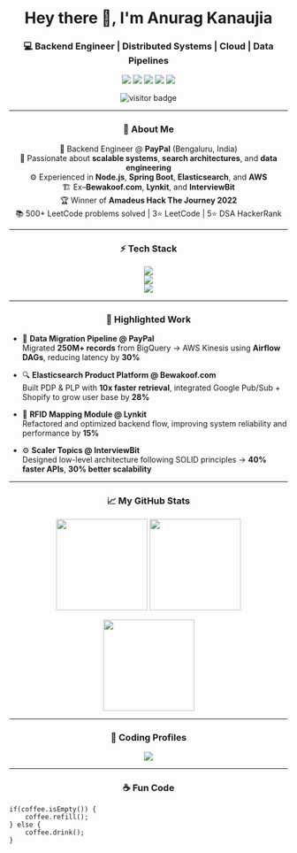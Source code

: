 <h1 align="center">Hey there 👋, I'm Anurag Kanaujia</h1>
<h3 align="center">💻 Backend Engineer | Distributed Systems | Cloud | Data Pipelines</h3>

<p align="center">
  <a href="https://www.linkedin.com/in/aknrg77/"><img src="https://img.shields.io/badge/-LinkedIn-0A66C2?logo=linkedin&logoColor=white"></a>
  <a href="https://github.com/aknrg77"><img src="https://img.shields.io/badge/-GitHub-181717?logo=github&logoColor=white"></a>
  <a href="https://leetcode.com/aknrg77/"><img src="https://img.shields.io/badge/-LeetCode-FFA116?logo=leetcode&logoColor=white"></a>
  <a href="https://www.codechef.com/users/code2hell"><img src="https://img.shields.io/badge/-CodeChef-5B4638?logo=codechef&logoColor=white"></a>
  <a href="https://www.hackerrank.com/aknrg627"><img src="https://img.shields.io/badge/-HackerRank-00EA64?logo=hackerrank&logoColor=white"></a>
</p>

<p align="center">
  <img src="https://visitor-badge.laobi.icu/badge?page_id=aknrg77.aknrg77" alt="visitor badge"/>
</p>

---

<h3 align="center">🚀 About Me</h3>

<p align="center">
  🏢 Backend Engineer @ <b>PayPal</b> (Bengaluru, India)  
  <br>🧠 Passionate about <b>scalable systems</b>, <b>search architectures</b>, and <b>data engineering</b>  
  <br>⚙️ Experienced in <b>Node.js</b>, <b>Spring Boot</b>, <b>Elasticsearch</b>, and <b>AWS</b>  
  <br>🏗 Ex–<b>Bewakoof.com</b>, <b>Lynkit</b>, and <b>InterviewBit</b>  
  <br>🏆 Winner of <b>Amadeus Hack The Journey 2022</b>  
  <br>📚 500+ LeetCode problems solved | 3⭐ LeetCode | 5⭐ DSA HackerRank  
</p>

---

<h3 align="center">⚡ Tech Stack</h3>

<p align="center">
  <img src="https://skillicons.dev/icons?i=java,typescript,javascript,python,cpp,ruby" /><br>
  <img src="https://skillicons.dev/icons?i=nodejs,spring,react,vue,nestjs,express" /><br>
  <img src="https://skillicons.dev/icons?i=aws,mongodb,mysql,elasticsearch,postman,git" />
</p>

---

<h3 align="center">🧩 Highlighted Work</h3>

- 🧱 <b>Data Migration Pipeline @ PayPal</b>  
  Migrated **250M+ records** from BigQuery → AWS Kinesis using **Airflow DAGs**, reducing latency by **30%**

- 🔍 <b>Elasticsearch Product Platform @ Bewakoof.com</b>  
  Built PDP & PLP with **10x faster retrieval**, integrated Google Pub/Sub + Shopify to grow user base by **28%**

- 🧭 <b>RFID Mapping Module @ Lynkit</b>  
  Refactored and optimized backend flow, improving system reliability and performance by **15%**

- ⚙️ <b>Scaler Topics @ InterviewBit</b>  
  Designed low-level architecture following SOLID principles → **40% faster APIs**, **30% better scalability**

---

<h3 align="center">📈 My GitHub Stats</h3>

<p align="center">
  <img height="165" src="https://github-readme-stats.vercel.app/api?username=aknrg77&show_icons=true&theme=tokyonight&count_private=true" />
  <img height="165" src="https://github-readme-streak-stats.herokuapp.com/?user=aknrg77&theme=tokyonight" />
</p>

<p align="center">
  <img height="165" src="https://github-readme-stats.vercel.app/api/top-langs/?username=aknrg77&layout=compact&theme=tokyonight" />
</p>

---

<h3 align="center">🧮 Coding Profiles</h3>

<p align="center">
  <a href="https://leetcode.com/aknrg77/">
    <img src="https://leetcard.jacoblin.cool/aknrg77?theme=dark&font=Baloo%202&ext=heatmap" />
  </a>
</p>

---

<h3 align="center">☕ Fun Code</h3>

```
if(coffee.isEmpty()) {
    coffee.refill();
} else {
    coffee.drink();
}
```
